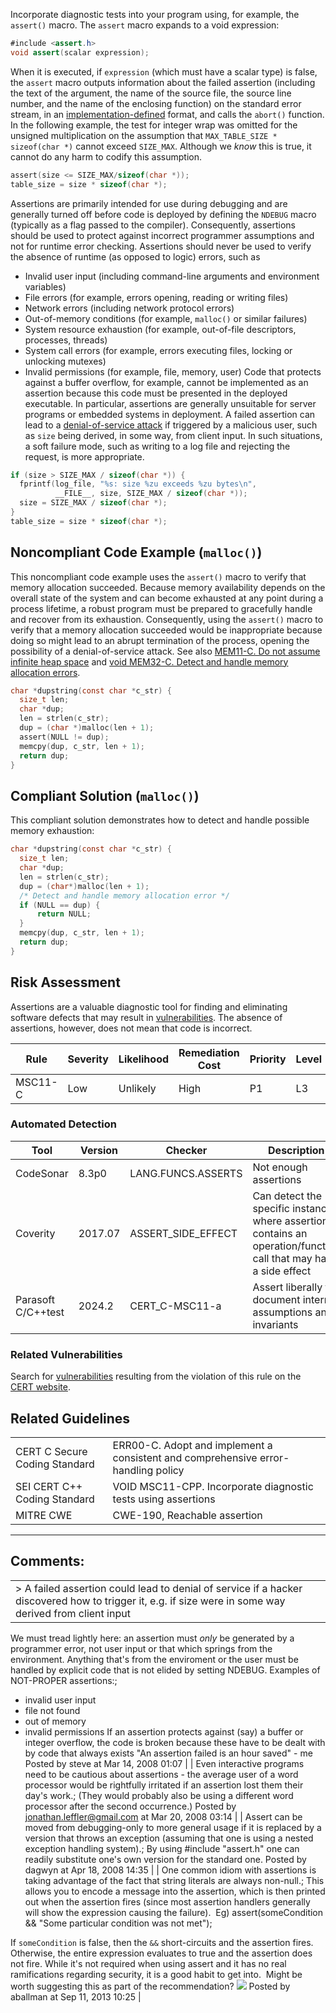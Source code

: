 Incorporate diagnostic tests into your program using, for example, the `assert()` macro.
The `assert` macro expands to a void expression:
``` java
#include <assert.h>
void assert(scalar expression);
```
When it is executed, if `expression` (which must have a scalar type) is false, the `assert` macro outputs information about the failed assertion (including the text of the argument, the name of the source file, the source line number, and the name of the enclosing function) on the standard error stream, in an [implementation-defined](BB.-Definitions_87152273.html#BB.Definitions-implementation-definedbehavior) format, and calls the `abort()` function.
In the following example, the test for integer wrap was omitted for the unsigned multiplication on the assumption that `MAX_TABLE_SIZE * sizeof(char *)` cannot exceed `SIZE_MAX`. Although we *know* this is true, it cannot do any harm to codify this assumption.
``` c
assert(size <= SIZE_MAX/sizeof(char *));
table_size = size * sizeof(char *);
```
Assertions are primarily intended for use during debugging and are generally turned off before code is deployed by defining the `NDEBUG` macro (typically as a flag passed to the compiler). Consequently, assertions should be used to protect against incorrect programmer assumptions and not for runtime error checking.
Assertions should never be used to verify the absence of runtime (as opposed to logic) errors, such as
-   Invalid user input (including command-line arguments and environment variables)
-   File errors (for example, errors opening, reading or writing files)
-   Network errors (including network protocol errors)
-   Out-of-memory conditions (for example, `malloc()` or similar failures)
-   System resource exhaustion (for example, out-of-file descriptors, processes, threads)
-   System call errors (for example, errors executing files, locking or unlocking mutexes)
-   Invalid permissions (for example, file, memory, user)
Code that protects against a buffer overflow, for example, cannot be implemented as an assertion because this code must be presented in the deployed executable.
In particular, assertions are generally unsuitable for server programs or embedded systems in deployment. A failed assertion can lead to a [denial-of-service attack](#MSC11C.Incorporatediagnostictestsusingassertions-BB.Definitions#denial-of-serviceattack) if triggered by a malicious user, such as `size` being derived, in some way, from client input. In such situations, a soft failure mode, such as writing to a log file and rejecting the request, is more appropriate.
``` c
if (size > SIZE_MAX / sizeof(char *)) {
  fprintf(log_file, "%s: size %zu exceeds %zu bytes\n",
          __FILE__, size, SIZE_MAX / sizeof(char *));
  size = SIZE_MAX / sizeof(char *);
}
table_size = size * sizeof(char *);
```
## Noncompliant Code Example (`malloc()`)
This noncompliant code example uses the `assert()` macro to verify that memory allocation succeeded. Because memory availability depends on the overall state of the system and can become exhausted at any point during a process lifetime, a robust program must be prepared to gracefully handle and recover from its exhaustion. Consequently, using the `assert()` macro to verify that a memory allocation succeeded would be inappropriate because doing so might lead to an abrupt termination of the process, opening the possibility of a denial-of-service attack. See also [MEM11-C. Do not assume infinite heap space](MEM11-C_%20Do%20not%20assume%20infinite%20heap%20space) and [void MEM32-C. Detect and handle memory allocation errors](void%20MEM32-C_%20Detect%20and%20handle%20memory%20allocation%20errors).
``` c
char *dupstring(const char *c_str) {
  size_t len;
  char *dup;
  len = strlen(c_str);
  dup = (char *)malloc(len + 1);
  assert(NULL != dup);
  memcpy(dup, c_str, len + 1);
  return dup;
}
```
## Compliant Solution (`malloc()`)
This compliant solution demonstrates how to detect and handle possible memory exhaustion:
``` c
char *dupstring(const char *c_str) {
  size_t len;
  char *dup;
  len = strlen(c_str);
  dup = (char*)malloc(len + 1);
  /* Detect and handle memory allocation error */
  if (NULL == dup) {
      return NULL; 
  }
  memcpy(dup, c_str, len + 1);
  return dup;
}
```
## Risk Assessment
Assertions are a valuable diagnostic tool for finding and eliminating software defects that may result in [vulnerabilities](BB.-Definitions_87152273.html#BB.Definitions-vulnerability). The absence of assertions, however, does not mean that code is incorrect.

| Rule | Severity | Likelihood | Remediation Cost | Priority | Level |
| ----|----|----|----|----|----|
| MSC11-C | Low | Unlikely | High | P1 | L3 |

### Automated Detection

| Tool | Version | Checker | Description |
| ----|----|----|----|
| CodeSonar | 8.3p0 | LANG.FUNCS.ASSERTS | Not enough assertions |
| Coverity | 2017.07 | ASSERT_SIDE_EFFECT | Can detect the specific instance where assertion contains an operation/function call that may have a side effect |
| Parasoft C/C++test | 2024.2 | CERT_C-MSC11-a | Assert liberally to document internal assumptions and invariants |

### Related Vulnerabilities
Search for [vulnerabilities](BB.-Definitions_87152273.html#BB.Definitions-vulnerability) resulting from the violation of this rule on the [CERT website](https://www.kb.cert.org/vulnotes/bymetric?searchview&query=FIELD+KEYWORDS+contains+MSC11-C).
## Related Guidelines

|  |  |
| ----|----|
| CERT C Secure Coding Standard | ERR00-C. Adopt and implement a consistent and comprehensive error-handling policy |
| SEI CERT C++ Coding Standard | VOID MSC11-CPP. Incorporate diagnostic tests using assertions |
| MITRE CWE | CWE-190, Reachable assertion |

------------------------------------------------------------------------
[](../c/MSC10-C_%20Character%20encoding_%20UTF8-related%20issues) [](../c/Rec_%2048_%20Miscellaneous%20_MSC_) [](https://wiki.sei.cmu.edu/confluence/pages/viewpage.action?pageId=87152101)
## Comments:

|  |
| ----|
| > A failed assertion could lead to denial of service if a hacker discovered how to trigger it, e.g. if size were in some way derived from client input
We must tread lightly here: an assertion must *only* be generated by a programmer error, not user input or that which springs from the environment. Anything that's from the enviroment or the user must be handled by explicit code that is not elided by setting NDEBUG.
Examples of NOT-PROPER assertions:;
* invalid user input
* file not found
* out of memory
* invalid permissions
If an assertion protects against (say) a buffer or integer overflow, the code is broken because these have to be dealt with by code that always exists
"An assertion failed is an hour saved" - me 
                                        Posted by steve at Mar 14, 2008 01:07
                                     |
| Even interactive programs need to be cautious about assertions - the average user of a word processor would be rightfully irritated if an assertion lost them their day's work.; (They would probably also be using a different word processor after the second occurrence.)
                                        Posted by jonathan.leffler@gmail.com at Mar 20, 2008 03:14
                                     |
| Assert can be moved from debugging-only to more general usage if it is replaced by a version that throws an exception (assuming that one is using a nested exception handling system).; By using #include "assert.h" one can readily substitute one's own version for the standard one.
                                        Posted by dagwyn at Apr 18, 2008 14:35
                                     |
| One common idiom with assertions is taking advantage of the fact that string literals are always non-null.; This allows you to encode a message into the assertion, which is then printed out when the assertion fires (since most assertion handlers generally will show the expression causing the failure).  Eg)
assert(someCondition && "Some particular condition was not met");

If `someCondition` is false, then the `&&` short-circuits and the assertion fires.  Otherwise, the entire expression evaluates to true and the assertion does not fire.
While it's not required when using assert and it has no real ramifications regarding security, it is a good habit to get into.  Might be worth suggesting this as part of the recommendation?
![](images/icons/contenttypes/comment_16.png) Posted by aballman at Sep 11, 2013 10:25
\|
